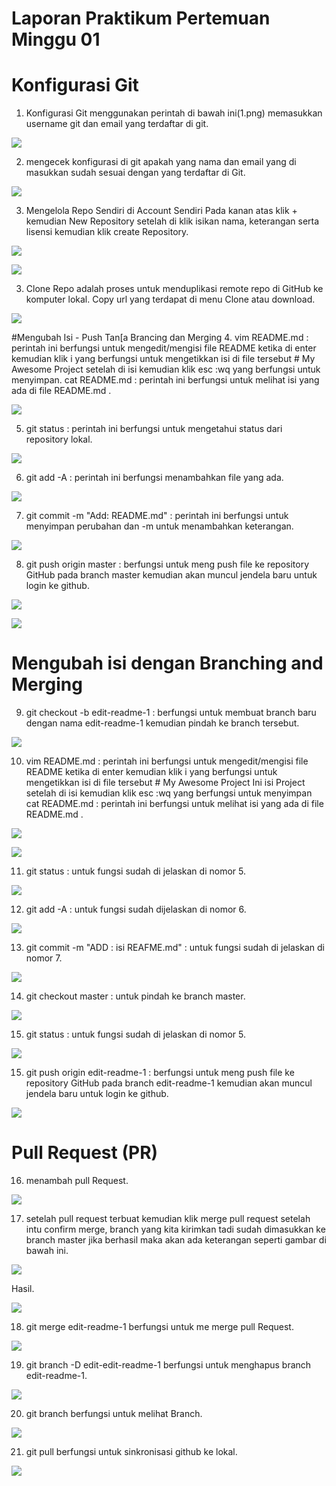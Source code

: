 # Laporan Praktikum Pertemuan Minggu 01
# Konfigurasi Git
1. Konfigurasi Git menggunakan perintah di bawah ini(1.png) memasukkan username git dan email yang terdaftar di git.

![](image-01/1.png)

2. mengecek konfigurasi di git apakah yang nama dan email yang di masukkan sudah sesuai dengan yang terdaftar di Git.

![](image-01/2.png)

3. Mengelola Repo Sendiri di Account Sendiri
Pada kanan atas klik + kemudian New Repository setelah di klik isikan nama, keterangan serta lisensi kemudian klik create Repository.

![](image-01/newrepo1.png)

![](image-01/newrepo2.png)

3. Clone Repo adalah proses untuk menduplikasi remote repo di GitHub ke komputer lokal. Copy url yang terdapat di menu Clone atau download.

![](image-01/3.png)

#Mengubah Isi - Push Tan[a Brancing dan Merging
4. vim README.md : perintah ini berfungsi untuk mengedit/mengisi file README ketika di enter kemudian klik i yang berfungsi untuk mengetikkan isi di file tersebut # My Awesome Project setelah di isi kemudian klik esc :wq yang berfungsi untuk menyimpan.
   cat README.md : perintah ini berfungsi untuk melihat isi yang ada di file README.md .

![](image-01/4.png)

5. git status : perintah ini berfungsi untuk mengetahui status dari repository lokal.

![](image-01/7.png)

6. git add -A : perintah ini berfungsi menambahkan file yang ada.

![](image-01/8.png)

7. git commit -m "Add: README.md" : perintah ini berfungsi untuk menyimpan perubahan dan -m untuk menambahkan keterangan.

![](image-01/9.png)

8. git push origin master : berfungsi untuk meng push file ke repository GitHub pada branch master kemudian akan muncul jendela baru untuk login ke github.

![](image-01/10.png)

![](image-01/11.png)

# Mengubah isi dengan Branching and Merging
9. git checkout -b edit-readme-1 : berfungsi untuk membuat branch baru dengan nama edit-readme-1 kemudian pindah ke branch tersebut.

![](image-01/12.png)

10. vim README.md : perintah ini berfungsi untuk mengedit/mengisi file README ketika di enter kemudian klik i yang berfungsi untuk mengetikkan isi di file tersebut # My Awesome Project Ini isi Project setelah di isi kemudian klik esc :wq yang berfungsi untuk menyimpan
   cat README.md : perintah ini berfungsi untuk melihat isi yang ada di file README.md .

![](image-01/13.png)

![](image-01/14.png)

11. git status : untuk fungsi sudah di jelaskan di nomor 5.

![](image-01/15.png)

12. git add -A : untuk fungsi sudah dijelaskan di nomor 6.

![](image-01/16.png)

13. git commit -m "ADD : isi REAFME.md"  : untuk fungsi sudah di jelaskan di nomor 7.

![](image-01/17.png)

14. git checkout master : untuk pindah ke branch master.

![](image-01/18.png)

15. git status : untuk fungsi sudah di jelaskan di nomor 5.

![](image-01/19.png)

15. git push origin edit-readme-1 : berfungsi untuk meng push file ke repository GitHub pada branch edit-readme-1 kemudian akan muncul jendela baru untuk login ke github.

![](image-01/20.png)

# Pull Request (PR)
16. menambah pull Request.

![](image-01/24.png)

17. setelah pull request terbuat kemudian klik merge pull request setelah intu confirm merge, branch yang kita kirimkan tadi sudah dimasukkan ke branch master jika berhasil maka akan ada keterangan seperti gambar di bawah ini.

![](image-01/25.png)

Hasil.

![](image-01/26.png)

18. git merge edit-readme-1 berfungsi untuk me merge pull Request.

![](image-01/27.png)

19. git branch -D edit-edit-readme-1 berfungsi untuk menghapus branch edit-readme-1.

![](image-01/28.png)

20. git branch berfungsi untuk melihat Branch.

![](image-01/29.png)

21. git pull berfungsi untuk sinkronisasi github ke lokal.

![](image-01/30.png)
